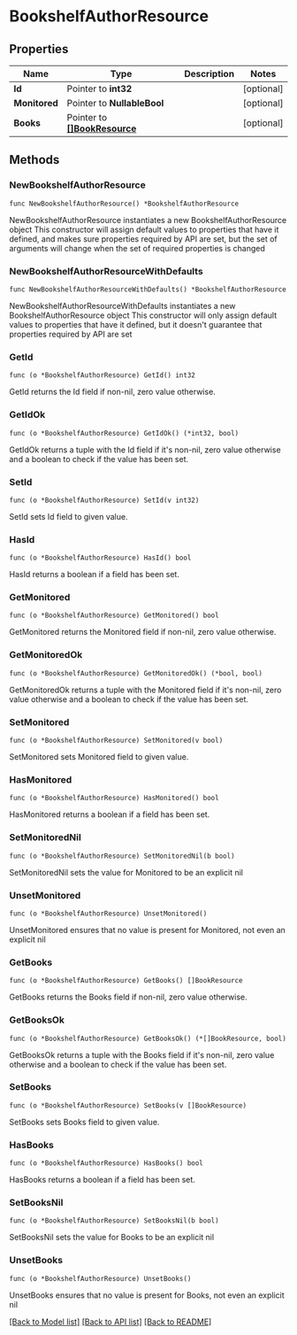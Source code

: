 # BookshelfAuthorResource

## Properties

Name | Type | Description | Notes
------------ | ------------- | ------------- | -------------
**Id** | Pointer to **int32** |  | [optional] 
**Monitored** | Pointer to **NullableBool** |  | [optional] 
**Books** | Pointer to [**[]BookResource**](BookResource.md) |  | [optional] 

## Methods

### NewBookshelfAuthorResource

`func NewBookshelfAuthorResource() *BookshelfAuthorResource`

NewBookshelfAuthorResource instantiates a new BookshelfAuthorResource object
This constructor will assign default values to properties that have it defined,
and makes sure properties required by API are set, but the set of arguments
will change when the set of required properties is changed

### NewBookshelfAuthorResourceWithDefaults

`func NewBookshelfAuthorResourceWithDefaults() *BookshelfAuthorResource`

NewBookshelfAuthorResourceWithDefaults instantiates a new BookshelfAuthorResource object
This constructor will only assign default values to properties that have it defined,
but it doesn't guarantee that properties required by API are set

### GetId

`func (o *BookshelfAuthorResource) GetId() int32`

GetId returns the Id field if non-nil, zero value otherwise.

### GetIdOk

`func (o *BookshelfAuthorResource) GetIdOk() (*int32, bool)`

GetIdOk returns a tuple with the Id field if it's non-nil, zero value otherwise
and a boolean to check if the value has been set.

### SetId

`func (o *BookshelfAuthorResource) SetId(v int32)`

SetId sets Id field to given value.

### HasId

`func (o *BookshelfAuthorResource) HasId() bool`

HasId returns a boolean if a field has been set.

### GetMonitored

`func (o *BookshelfAuthorResource) GetMonitored() bool`

GetMonitored returns the Monitored field if non-nil, zero value otherwise.

### GetMonitoredOk

`func (o *BookshelfAuthorResource) GetMonitoredOk() (*bool, bool)`

GetMonitoredOk returns a tuple with the Monitored field if it's non-nil, zero value otherwise
and a boolean to check if the value has been set.

### SetMonitored

`func (o *BookshelfAuthorResource) SetMonitored(v bool)`

SetMonitored sets Monitored field to given value.

### HasMonitored

`func (o *BookshelfAuthorResource) HasMonitored() bool`

HasMonitored returns a boolean if a field has been set.

### SetMonitoredNil

`func (o *BookshelfAuthorResource) SetMonitoredNil(b bool)`

 SetMonitoredNil sets the value for Monitored to be an explicit nil

### UnsetMonitored
`func (o *BookshelfAuthorResource) UnsetMonitored()`

UnsetMonitored ensures that no value is present for Monitored, not even an explicit nil
### GetBooks

`func (o *BookshelfAuthorResource) GetBooks() []BookResource`

GetBooks returns the Books field if non-nil, zero value otherwise.

### GetBooksOk

`func (o *BookshelfAuthorResource) GetBooksOk() (*[]BookResource, bool)`

GetBooksOk returns a tuple with the Books field if it's non-nil, zero value otherwise
and a boolean to check if the value has been set.

### SetBooks

`func (o *BookshelfAuthorResource) SetBooks(v []BookResource)`

SetBooks sets Books field to given value.

### HasBooks

`func (o *BookshelfAuthorResource) HasBooks() bool`

HasBooks returns a boolean if a field has been set.

### SetBooksNil

`func (o *BookshelfAuthorResource) SetBooksNil(b bool)`

 SetBooksNil sets the value for Books to be an explicit nil

### UnsetBooks
`func (o *BookshelfAuthorResource) UnsetBooks()`

UnsetBooks ensures that no value is present for Books, not even an explicit nil

[[Back to Model list]](../README.md#documentation-for-models) [[Back to API list]](../README.md#documentation-for-api-endpoints) [[Back to README]](../README.md)


